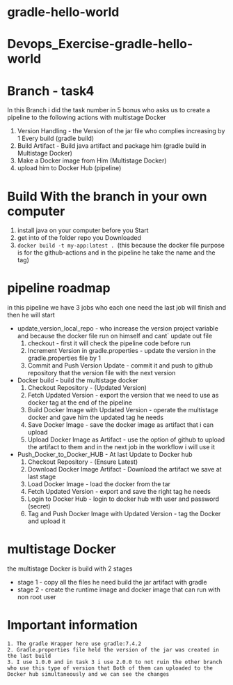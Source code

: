 # gradle-hello-world
# Devops_Exercise-gradle-hello-world
# Branch - task4
In this Branch i did the task number in 5 bonus who asks us to create a pipeline to the following actions with multistage Docker
 1. Version Handling - the Version of the jar file who complies increasing by 1 Every build (gradle build)
 2. Build Artifact - Build java artifact and package him (gradle build in Multistage Docker)
 3. Make a Docker image from Him (Multistage Docker) 
 4. upload him to Docker Hub (pipeline)

# Build With the branch in your own computer
 1. install java on your computer before you Start
 2. get into of the folder repo you Downloaded
 3. ```docker build -t my-app:latest . ```(this because the docker file purpose is for the github-actions and in the pipeline he take the name and the tag)  



# pipeline roadmap
 in this pipeline we have 3 jobs who each one need the last job will finish and then he will start 
 * update_version_local_repo - who increase the version project variable and because the docker file run on himself and cant` update out file
    1. checkout - first it will check the pipeline code before run 
    2. Increment Version in gradle.properties - update the version in the gradle.properties file by 1
    3. Commit and Push Version Update - commit it and push to github repository that the version file with the next version
 * Docker build - build the multistage docker 
    1. Checkout Repository - (Updated Version)
    2. Fetch Updated Version - export the version that we need to use as docker tag at the end of the pipeline
    3. Build Docker Image with Updated Version - operate the multistage docker and gave him the updated tag he needs
    4. Save Docker Image - save the docker image as artifact that i can upload
    5. Upload Docker Image as Artifact - use the option of github to upload the artifact to them and in the next job in the workflow i will use it 
 * Push_Docker_to_Docker_HUB - At last Update to Docker hub
    1. Checkout Repository - (Ensure Latest)
    2. Download Docker Image Artifact - Download the artifact we save at last stage
    3. Load Docker Image - load the docker from the tar
    4. Fetch Updated Version - export and save the right tag he needs 
    5. Login to Docker Hub - login to docker hub with user and password (secret)
    6. Tag and Push Docker Image with Updated Version - tag the Docker and upload it 

# multistage Docker
the multistage Docker is build with 2 stages
* stage 1 - copy all the files he need build the jar artifact with gradle
* stage 2 - create the runtime image and docker image that can run with non root user 


# Important information
    1. The gradle Wrapper here use gradle:7.4.2
    2. Gradle.properties file held the version of the jar was created in the last build
    3. I use 1.0.0 and in task 3 i use 2.0.0 to not ruin the other branch who use this type of version that Both of them can uploaded to the Docker hub simultaneously and we can see the changes